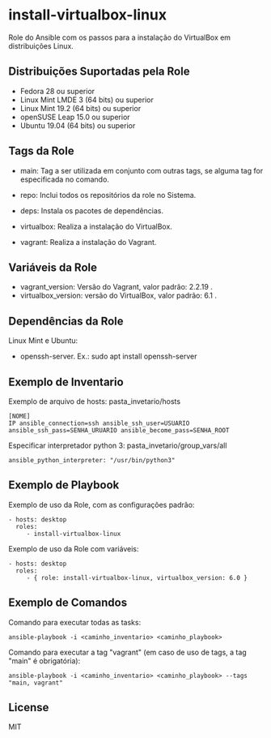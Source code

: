 install-virtualbox-linux
=========

Role do Ansible com os passos para a instalação do VirtualBox em distribuições Linux.

Distribuições Suportadas pela Role
------------

- Fedora 28 ou superior
- Linux Mint LMDE 3 (64 bits) ou superior
- Linux Mint 19.2 (64 bits) ou superior
- openSUSE Leap 15.0 ou superior
- Ubuntu 19.04 (64 bits) ou superior


Tags da Role 
--------------

- main: Tag a ser utilizada em conjunto com outras tags, se alguma tag for especificada no comando.
  
- repo: Inclui todos os repositórios da role no Sistema.
- deps: Instala os pacotes de dependências.

- virtualbox: Realiza a instalação do VirtualBox.
- vagrant: Realiza a instalação do Vagrant.


Variáveis da Role 
--------------

- vagrant_version: Versão do Vagrant, valor padrão: 2.2.19 .
- virtualbox_version: versão do VirtualBox, valor padrão: 6.1 .


Dependências da Role 
--------------

Linux Mint e Ubuntu:

- openssh-server. Ex.: sudo apt install openssh-server


Exemplo de Inventario
----------------

Exemplo de arquivo de hosts: pasta_invetario/hosts

    [NOME]
    IP ansible_connection=ssh ansible_ssh_user=USUARIO ansible_ssh_pass=SENHA_URUARIO ansible_become_pass=SENHA_ROOT


Especificar interpretador python 3: pasta_invetario/group_vars/all

    ansible_python_interpreter: "/usr/bin/python3"


Exemplo de Playbook
----------------

Exemplo de uso da Role, com as configurações padrão:

    - hosts: desktop
      roles:
         - install-virtualbox-linux

Exemplo de uso da Role com variáveis:

    - hosts: desktop
      roles:
         - { role: install-virtualbox-linux, virtualbox_version: 6.0 }


Exemplo de Comandos
----------------

Comando para executar todas as tasks:

    ansible-playbook -i <caminho_inventario> <caminho_playbook>

Comando para executar a tag "vagrant" (em caso de uso de tags, a tag "main" é obrigatória):

    ansible-playbook -i <caminho_inventario> <caminho_playbook> --tags "main, vagrant"


License
-------

MIT
